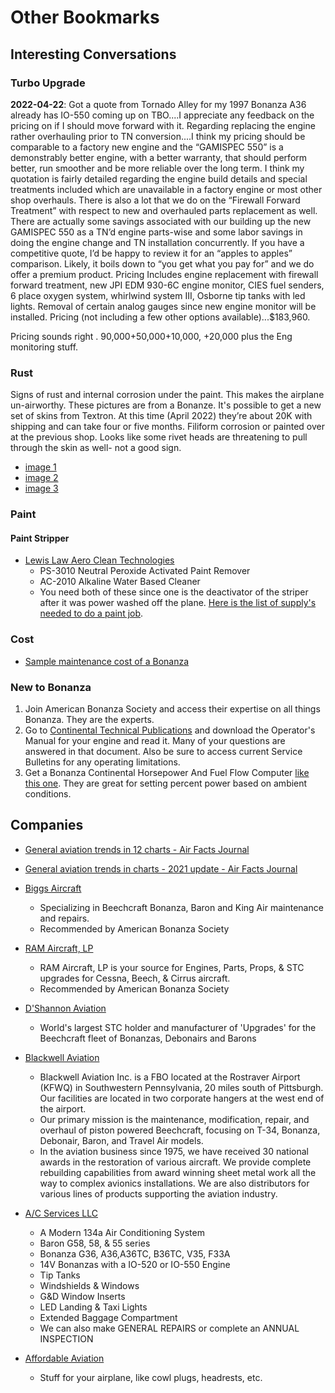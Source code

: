 # Other Bookmarks

## Interesting Conversations

### Turbo Upgrade

**2022-04-22**: Got a quote from Tornado Alley for my 1997 Bonanza A36 already has IO-550 coming up on TBO....I appreciate any feedback on the pricing on if I should move forward with it.
Regarding replacing the engine rather overhauling prior to TN conversion....I think my pricing should be comparable to a factory new engine and the “GAMISPEC 550” is a demonstrably better engine, with a better warranty, that should perform better, run smoother and be more reliable over the long term. I think my quotation is fairly detailed regarding the engine build details and special treatments included which are unavailable in a factory engine or most other shop overhauls. There is also a lot that we do on the “Firewall Forward Treatment” with respect to new and overhauled parts replacement as well. There are actually some savings associated with our building up the new GAMISPEC 550 as a TN’d engine parts-wise and some labor savings in doing the engine change and TN installation concurrently. If you have a competitive quote, I’d be happy to review it for an “apples to apples” comparison. Likely, it boils down to “you get what you pay for” and we do offer a premium product.
Pricing Includes engine replacement with firewall forward treatment, new JPI EDM 930-6C engine monitor, CIES fuel senders, 6 place oxygen system, whirlwind system III, Osborne tip tanks with led lights. Removal of certain analog gauges since new engine monitor will be installed.
Pricing (not including a few other options available)...$183,960.

Pricing sounds right . 90,000+50,000+10,000, +20,000 plus the Eng monitoring stuff.

### Rust

Signs of rust and internal corrosion under the paint. This makes the airplane un-airworthy. These pictures are from a Bonanze. It's possible to get a new set of skins from Textron. At this time (April 2022) they’re about 20K with shipping and can take four or five months. Filiform corrosion or painted over at the previous shop. Looks like some rivet heads are threatening to pull through the skin as well- not a good sign.

* [image 1](/images/278738999_5563570163656606_8023491420799681575_n.jpg)
* [image 2](/images/279081577_5563569986989957_4080876544514811960_n.jpg)
* [image 3](/images/279212768_5563569970323292_4080154083397296634_n.jpg)

### Paint

#### Paint Stripper

* [Lewis Law Aero Clean Technologies](https://www.aerocleantechnologies.com)
  * PS-3010 Neutral Peroxide Activated Paint Remover
  * AC-2010 Alkaline Water Based Cleaner
  * You need both of these since one is the deactivator of the striper after it was power washed off the plane. [Here is the list of supply's needed to do a paint job](/images/279481274_5482197065134272_3948434769346099040_n.jpg).

### Cost

* [Sample maintenance cost of a Bonanza](/images/279175516_10158555527077791_820165760032903506_n.jpg)

### New to Bonanza

1. Join American Bonanza Society and access their expertise on all things Bonanza. They are the experts.
2. Go to [Continental Technical Publications](https://www.continental.aero/support/maintenance-manuals.aspx?fbclid=IwAR0IiVE-A4sH07sRAfhDZb9m-8RaHi6PT0GVUGZ1UM6KADBIgjxaEdJHaTo) and download the Operator's Manual for your engine and read it. Many of your questions are answered in that document. Also be sure to access current Service Bulletins for any operating limitations.
3. Get a Bonanza Continental Horsepower And Fuel Flow Computer [like this one](https://www.ebay.com/itm/265483959322). They are great for setting percent power based on ambient conditions.

## Companies

* [General aviation trends in 12 charts - Air Facts Journal](https://airfactsjournal.com/2017/09/general-aviation-trends-12-charts/)
* [General aviation trends in charts - 2021 update - Air Facts Journal](https://airfactsjournal.com/2021/10/general-aviation-trends-in-charts-2021-update/)

* [Biggs Aircraft](http://biggsaircraft.com)
  * Specializing in Beechcraft Bonanza, Baron and King Air maintenance and repairs.
  * Recommended by American Bonanza Society
* [RAM Aircraft, LP](http://www.ramaircraft.com/)
  * RAM Aircraft, LP is your source for Engines, Parts, Props, & STC upgrades for Cessna, Beech, & Cirrus aircraft.
  * Recommended by American Bonanza Society
* [D'Shannon Aviation](http://d-shannon-aviation.com/?q=about-us)
  * World's largest STC holder and manufacturer of 'Upgrades' for the Beechcraft fleet of Bonanzas, Debonairs and Barons
* [Blackwell Aviation](http://blackav.com/bonanza/ultimate-bonanza/)
  * Blackwell Aviation Inc. is a FBO located at the Rostraver Airport (KFWQ) in Southwestern Pennsylvania, 20 miles south of Pittsburgh.  Our facilities are located in two corporate hangers at the west end of the airport.
  * Our primary mission is the maintenance, modification, repair, and overhaul of piston powered Beechcraft, focusing on T-34, Bonanza, Debonair, Baron, and Travel Air models.
  * In the aviation business since 1975, we have received 30 national awards in the restoration of various aircraft.  We provide complete rebuilding capabilities from award winning sheet metal work all the way to complex avionics installations.  We are also distributors for various lines of products supporting the aviation industry.
* [A/C Services LLC](https://www.ftaaviation.com)
  * A Modern 134a Air Conditioning System
  * Baron G58, 58, & 55 series
  * Bonanza G36, A36,A36TC, B36TC, V35, F33A
  * 14V Bonanzas with a IO-520 or IO-550 Engine
  * Tip Tanks
  * Windshields & Windows
  * G&D Window Inserts
  * LED Landing & Taxi Lights
  * Extended Baggage Compartment
  * We can also make GENERAL REPAIRS or complete an ANNUAL INSPECTION
* [Affordable Aviation](https://www.affordable-aviation.com)
  * Stuff for your airplane, like cowl plugs, headrests, etc.
